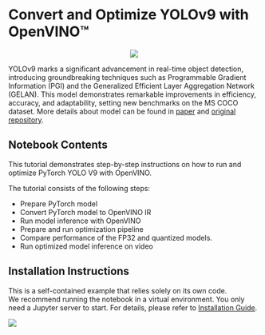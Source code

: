 # Convert and Optimize YOLOv9 with OpenVINO™

<p align="center">
    <img src="https://github.com/openvinotoolkit/openvino_notebooks/assets/29454499/ae3a7653-eead-4c41-9cad-a7c95d3a4578"/>
</p>

YOLOv9 marks a significant advancement in real-time object detection, introducing groundbreaking techniques such as Programmable Gradient Information (PGI) and the Generalized Efficient Layer Aggregation Network (GELAN). This model demonstrates remarkable improvements in efficiency, accuracy, and adaptability, setting new benchmarks on the MS COCO dataset. More details about model can be found in [paper](https://arxiv.org/abs/2402.13616) and [original repository](https://github.com/WongKinYiu/yolov9).

## Notebook Contents

This tutorial demonstrates step-by-step instructions on how to run and optimize PyTorch YOLO V9 with OpenVINO.

The tutorial consists of the following steps:

- Prepare PyTorch model
- Convert PyTorch model to OpenVINO IR
- Run model inference with OpenVINO
- Prepare and run optimization pipeline
- Compare performance of the FP32 and quantized models.
- Run optimized model inference on video


## Installation Instructions

This is a self-contained example that relies solely on its own code.</br>
We recommend  running the notebook in a virtual environment. You only need a Jupyter server to start.
For details, please refer to [Installation Guide](../../README.md).

<img referrerpolicy="no-referrer-when-downgrade" src="https://static.scarf.sh/a.png?x-pxid=5b5a4db0-7875-4bfb-bdbd-01698b5b1a77&file=notebooks/yolov9-optimization/README.md" />
